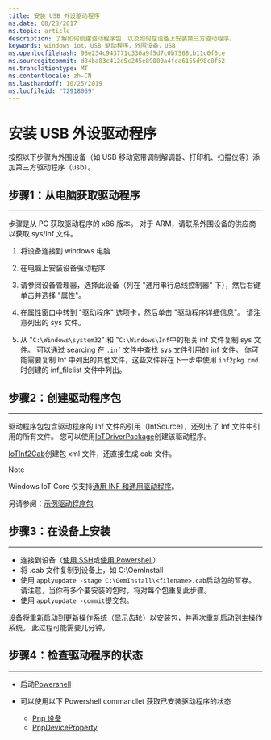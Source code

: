 ```yaml
---
title: 安装 USB 外设驱动程序
ms.date: 08/28/2017
ms.topic: article
description: 了解如何创建驱动程序包，以及如何在设备上安装第三方驱动程序。
keywords: windows iot，USB 驱动程序，外围设备，USB
ms.openlocfilehash: 96e234c943771c336a9f5d7c0b7568cb11c0f6ce
ms.sourcegitcommit: d84ba83c412d5c245e89880a4fca6155d98c8f52
ms.translationtype: MT
ms.contentlocale: zh-CN
ms.lasthandoff: 10/25/2019
ms.locfileid: "72918069"
---
```

# <a name="install-usb-peripheral-drivers"></a>安装 USB 外设驱动程序
按照以下步骤为外围设备（如 USB 移动宽带调制解调器、打印机、扫描仪等）添加第三方驱动程序（usb）。 

## <a name="step-1-get-drivers-from-pc"></a>步骤1：从电脑获取驱动程序
___
步骤是从 PC 获取驱动程序的 x86 版本。 对于 ARM，请联系外围设备的供应商以获取 sys/inf 文件。


1. 将设备连接到 windows 电脑

2. 在电脑上安装设备驱动程序

3. 请参阅设备管理器，选择此设备（列在 "通用串行总线控制器" 下），然后右键单击并选择 "属性"。

4. 在属性窗口中转到 "驱动程序" 选项卡，然后单击 "驱动程序详细信息"。 请注意列出的 sys 文件。

5. 从 "`C:\Windows\system32`" 和 "`C:\Windows\Inf`中的相关 inf 文件复制 sys 文件。 可以通过 searcing 在 `.inf` 文件中查找 sys 文件引用的 inf 文件。 你可能需要复制 Inf 中列出的其他文件，这些文件将在下一步中使用 `inf2pkg.cmd` 时创建的 inf_filelist 文件中列出。


## <a name="step-2-create-a-driver-package"></a>步骤2：创建驱动程序包
___

驱动程序包包含驱动程序的 Inf 文件的引用（InfSource），还列出了 Inf 文件中引用的所有文件。 您可以使用[IoTDriverPackage](https://github.com/ms-iot/iot-adk-addonkit/tree/master/Tools/IoTCoreImaging/Docs/Add-IoTDriverPackage.md)创建该驱动程序。

[IoTInf2Cab](https://github.com/ms-iot/iot-adk-addonkit/tree/master/Tools/IoTCoreImaging/Docs/New-IoTInf2Cab.md)创建包 xml 文件，还直接生成 cab 文件。

> [!NOTE]
> Windows IoT Core 仅支持[通用 INF 和通用驱动程序](https://docs.microsoft.com/en-us/windows-hardware/drivers/develop/getting-started-with-universal-drivers)。


另请参阅：[示例驱动程序包](https://github.com/ms-iot/iot-adk-addonkit/tree/master/Workspace/Source-arm/BSP/CustomRpi2/Packages/CustomRPi2.GPIO) 

## <a name="step-3-install-on-device"></a>步骤3：在设备上安装
___

* 连接到设备（[使用 SSH](../connect-your-device/ssh.md)或[使用 Powershell](../connect-your-device/powershell.md)）
* 将 <filename>.cab 文件复制到设备上，如 C:\OemInstall
* 使用 `applyupdate -stage C:\OemInstall\<filename>.cab`启动包的暂存。 请注意，当你有多个要安装的包时，将对每个包重复此步骤。
* 使用 `applyupdate -commit`提交包。

设备将重新启动到更新操作系统（显示齿轮）以安装包，并再次重新启动到主操作系统。 此过程可能需要几分钟。

## <a name="step-4-check-status-of-driver"></a>步骤4：检查驱动程序的状态
___

* 启动[Powershell](../connect-your-device/PowerShell.md)
* 可以使用以下 Powershell commandlet 获取已安装驱动程序的状态

    * [Pnp 设备](https://docs.microsoft.com/powershell/module/pnpdevice/get-pnpdevice?view=win10-ps)
    * [PnpDeviceProperty](https://docs.microsoft.com/powershell/module/pnpdevice/get-pnpdeviceproperty?view=win10-ps)
    
